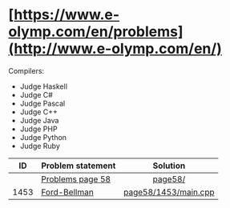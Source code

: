 # [https://www.e-olymp.com/en/problems](http://www.e-olymp.com/en/)

Compilers:

- Judge Haskell
- Judge C#
- Judge Pascal
- Judge C++
- Judge Java
- Judge PHP
- Judge Python
- Judge Ruby


| ID | Problem statement                                                                     | Solution                                     |
|:--:|:--------------------------------------------------------------------------------------|:--------------------------------------------:|
|    |[Problems page 58](https://www.e-olymp.com/en/problems?page=58/)                       |[page58/](page58/)                            |
|1453|[Ford-Bellman](http://www.e-olymp.com/en/problems/1453)                                |[page58/1453/main.cpp](page58/1453/main.cpp)  |
